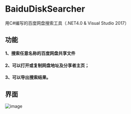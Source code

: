 # BaiduDiskSearcher
用C#编写的百度网盘搜索工具（.NET4.0 &amp; Visual Studio 2017）
## 功能
#### 1、搜索任意名称的百度网盘共享文件
#### 2、可以打开或复制网盘地址及分享者主页；
#### 3、可以导出搜索结果。
## 界面
![image](https://github.com/cnxy/BaiduDiskSearcher/blob/master/BaiduDiskSearcher/pic.png)
